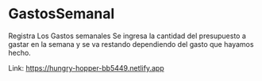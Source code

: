 # GastosSemanal
Registra Los Gastos semanales
Se ingresa la cantidad del presupuesto a gastar en la semana y se va restando dependiendo del gasto que hayamos hecho.

Link: https://hungry-hopper-bb5449.netlify.app
